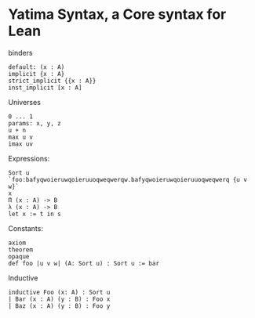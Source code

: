 # Yatima Syntax, a Core syntax for Lean

binders
```
default: (x : A)
implicit {x : A}
strict_implicit {{x : A}}
inst_implicit [x : A]
```

Universes
```
0 ... 1
params: x, y, z
u + n
max u v
imax uv
```

Expressions:
```
Sort u
`foo:bafyqwoieruwqoieruuoqweqwerqw.bafyqwoieruwqoieruuoqweqwerq {u v w}`
x
Π (x : A) -> B
λ (x : A) -> B
let x := t in s
```

Constants:
```
axiom
theorem
opaque
def foo |u v w| (A: Sort u) : Sort u := bar
```

Inductive

```
inductive Foo (x: A) : Sort u
| Bar (x : A) (y : B) : Foo x
| Baz (x : A) (y : B) : Foo y
```


